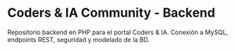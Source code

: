 # Coders & IA Community - Backend
Repositorio backend en PHP para el portal Coders &amp; IA. Conexión a MySQL, endpoints REST, seguridad y modelado de la BD.

